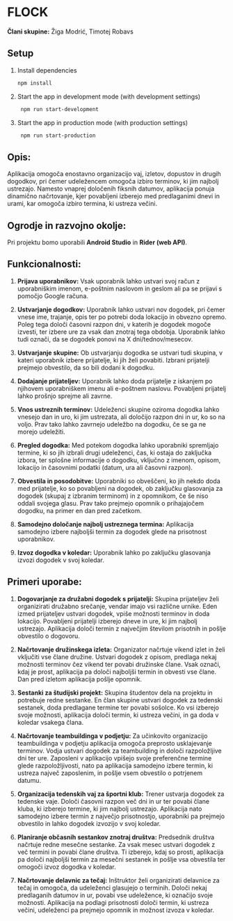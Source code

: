 # FLOCK
**Člani skupine:** Žiga Modrić, Timotej Robavs

## Setup

1. Install dependencies

   ```bash
   npm install
   ```
2. Start the app in development mode (with development settings)

   ```bash
    npm run start-development
   ```
3. Start the app in production mode (with production settings)

   ```bash
    npm run start-production
   ```
   
## Opis:

Aplikacija omogoča enostavno organizacijo vaj, izletov, dopustov in drugih dogodkov, pri čemer udeležencem omogoča izbiro terminov, ki jim najbolj ustrezajo. Namesto vnaprej določenih fiksnih datumov, aplikacija ponuja dinamično načrtovanje, kjer povabljeni izberejo med predlaganimi dnevi in urami, kar omogoča izbiro termina, ki ustreza večini.

## Ogrodje in razvojno okolje:

Pri projektu bomo uporabili **Android Studio** in **Rider (web API)**.

## Funkcionalnosti:

1. **Prijava uporabnikov:** Vsak uporabnik lahko ustvari svoj račun z uporabniškim imenom, e-poštnim naslovom in geslom ali pa se prijavi s pomočjo Google računa.

2. **Ustvarjanje dogodkov:** Uporabnik lahko ustvari nov dogodek, pri čemer vnese ime, trajanje, opis ter po potrebi doda lokacijo in obvezno opremo. Poleg tega določi časovni razpon dni, v katerih je dogodek mogoče izvesti, ter izbere ure za vsak dan znotraj tega obdobja. Uporabnik lahko tudi označi, da se dogodek ponovi na X dni/tednov/mesecov.

3. **Ustvarjanje skupine:** Ob ustvarjanju dogodka se ustvari tudi skupina, v kateri uporabnik izbere prijatelje, ki jih želi povabiti. Izbrani prijatelji prejmejo obvestilo, da so bili dodani k dogodku.

4. **Dodajanje prijateljev:** Uporabnik lahko doda prijatelje z iskanjem po njihovem uporabniškem imenu ali e-poštnem naslovu. Povabljeni prijatelj lahko prošnjo sprejme ali zavrne.

5. **Vnos ustreznih terminov:** Udeleženci skupine oziroma dogodka lahko vnesejo dan in uro, ki jim ustrezata, ali določijo razpon dni in ur, ko so na voljo. Prav tako lahko zavrnejo udeležbo na dogodku, če se ga ne morejo udeležiti.

6. **Pregled dogodka:** Med potekom dogodka lahko uporabniki spremljajo termine, ki so jih izbrali drugi udeleženci, čas, ki ostaja do zaključka izbora, ter splošne informacije o dogodku, vključno z imenom, opisom, lokacijo in časovnimi podatki (datum, ura ali časovni razpon).

7. **Obvestila in posodobitve:** Uporabniki so obveščeni, ko jih nekdo doda med prijatelje, ko so povabljeni na dogodek, ob zaključku glasovanja za dogodek (skupaj z izbranim terminom) in z opomnikom, če še niso oddali svojega glasu. Prav tako prejmejo opomnik o prihajajočem dogodku, na primer en dan pred začetkom.

8. **Samodejno določanje najbolj ustreznega termina:** Aplikacija samodejno izbere najboljši termin za dogodek glede na prisotnost uporabnikov.

9. **Izvoz dogodka v koledar:** Uporabnik lahko po zaključku glasovanja izvozi dogodek v svoj koledar.

## Primeri uporabe:

1. **Dogovarjanje za družabni dogodek s prijatelji:** Skupina prijateljev želi organizirati družabno srečanje, vendar imajo vsi različne urnike. Eden izmed prijateljev ustvari dogodek, vpiše možnosti terminov in doda lokacijo. Povabljeni prijatelji izberejo dneve in ure, ki jim najbolj ustrezajo. Aplikacija določi termin z največjim številom prisotnih in pošlje obvestilo o dogovoru.

2. **Načrtovanje družinskega izleta:** Organizator načrtuje vikend izlet in želi vključiti vse člane družine. Ustvari dogodek z opisom, predlaga nekaj možnosti terminov čez vikend ter povabi družinske člane. Vsak označi, kdaj je prost, aplikacija pa določi najboljši termin in obvesti vse člane. Dan pred izletom aplikacija pošlje opomnik.

3. **Sestanki za študijski projekt:** Skupina študentov dela na projektu in potrebuje redne sestanke. En član skupine ustvari dogodek za tedenski sestanek, doda predlagane termine ter povabi sošolce. Ko vsi izberejo svoje možnosti, aplikacija določi termin, ki ustreza večini, in ga doda v koledar vsakega člana.

4. **Načrtovanje teambuildinga v podjetju:** Za učinkovito organizacijo teambuildinga v podjetju aplikacija omogoča preprosto usklajevanje terminov. Vodja ustvari dogodek za teambuilding in določi razpoložljive dni ter ure. Zaposleni v aplikacijo vpišejo svoje preferenčne termine glede razpoložljivosti, nato pa aplikacija samodejno izbere termin, ki ustreza največ zaposlenim, in pošlje vsem obvestilo o potrjenem datumu.

5. **Organizacija tedenskih vaj za športni klub:** Trener ustvarja dogodek za tedenske vaje. Določi časovni razpon več dni in ur ter povabi člane kluba, ki izberejo termine, ki jim najbolj ustrezajo. Aplikacija nato samodejno izbere termin z največjo prisotnostjo, uporabniki pa prejmejo obvestilo in lahko dogodek izvozijo v svoj koledar.

6. **Planiranje občasnih sestankov znotraj društva:** Predsednik društva načrtuje redne mesečne sestanke. Za vsak mesec ustvari dogodek z več termini in povabi člane društva. Ti izberejo, kdaj so prosti, aplikacija pa določi najboljši termin za mesečni sestanek in pošlje vsa obvestila ter omogoči izvoz dogodka v koledar.

7. **Načrtovanje delavnic za tečaj:** Inštruktor želi organizirati delavnice za tečaj in omogoča, da udeleženci glasujejo o terminih. Določi nekaj predlaganih datumov in ur, povabi vse udeležence, ki označijo svoje možnosti. Aplikacija na podlagi prisotnosti določi termin, ki ustreza večini, udeleženci pa prejmejo opomnik in možnost izvoza v koledar.

